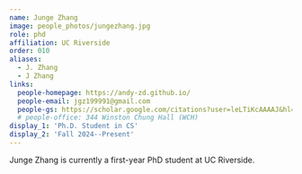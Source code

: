```yaml
---
name: Junge Zhang
image: people_photos/jungezhang.jpg
role: phd
affiliation: UC Riverside
order: 010
aliases:
  - J. Zhang
  - J Zhang
links:
  people-homepage: https://andy-zd.github.io/
  people-email: jgz199991@gmail.com
  people-gs: https://scholar.google.com/citations?user=leLTiKcAAAAJ&hl=en
  # people-office: 344 Winston Chung Hall (WCH)
display_1: 'Ph.D. Student in CS'
display_2: 'Fall 2024--Present'
---
```


Junge Zhang is currently a first-year PhD student at UC Riverside.